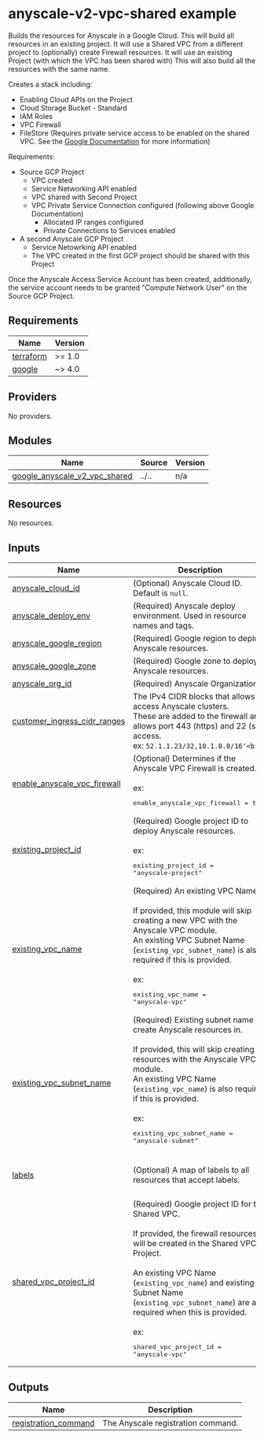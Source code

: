 # anyscale-v2-vpc-shared example

Builds the resources for Anyscale in a Google Cloud.
This will build all resources in an existing project.
It will use a Shared VPC from a different project to (optionally) create Firewall resources.
It will use an existing Project (with which the VPC has been shared with)
This will also build all the resources with the same name.

Creates a stack including:
- Enabling Cloud APIs on the Project
- Cloud Storage Bucket - Standard
- IAM Roles
- VPC Firewall
- FileStore (Requires private service access to be enabled on the shared VPC. See the [Google Documentation](https://cloud.google.com/filestore/docs/shared-vpc#enable_private_service_access_on_the_network) for more information)

Requirements:
- Source GCP Project
  - VPC created
  - Service Networking API enabled
  - VPC shared with Second Project
  - VPC Private Service Connection configured (following above Google Documentation)
    - Allocated IP ranges configured
    - Private Connections to Services enabled
- A second Anyscale GCP Project
  - Service Netowrking API enabled
  - The VPC created in the first GCP project should be shared with this Project

Once the Anyscale Access Service Account has been created, additionally, the service account needs to be granted "Compute Network User" on the Source GCP Project.

<!-- BEGINNING OF PRE-COMMIT-TERRAFORM DOCS HOOK -->
## Requirements

| Name | Version |
|------|---------|
| <a name="requirement_terraform"></a> [terraform](#requirement\_terraform) | >= 1.0 |
| <a name="requirement_google"></a> [google](#requirement\_google) | ~> 4.0 |

## Providers

No providers.

## Modules

| Name | Source | Version |
|------|--------|---------|
| <a name="module_google_anyscale_v2_vpc_shared"></a> [google\_anyscale\_v2\_vpc\_shared](#module\_google\_anyscale\_v2\_vpc\_shared) | ../.. | n/a |

## Resources

No resources.

## Inputs

| Name | Description | Type | Default | Required |
|------|-------------|------|---------|:--------:|
| <a name="input_anyscale_cloud_id"></a> [anyscale\_cloud\_id](#input\_anyscale\_cloud\_id) | (Optional) Anyscale Cloud ID. Default is `null`. | `string` | `null` | no |
| <a name="input_anyscale_deploy_env"></a> [anyscale\_deploy\_env](#input\_anyscale\_deploy\_env) | (Required) Anyscale deploy environment. Used in resource names and tags. | `string` | `"production"` | no |
| <a name="input_anyscale_google_region"></a> [anyscale\_google\_region](#input\_anyscale\_google\_region) | (Required) Google region to deploy Anyscale resources. | `string` | n/a | yes |
| <a name="input_anyscale_google_zone"></a> [anyscale\_google\_zone](#input\_anyscale\_google\_zone) | (Required) Google zone to deploy Anyscale resources. | `string` | n/a | yes |
| <a name="input_anyscale_org_id"></a> [anyscale\_org\_id](#input\_anyscale\_org\_id) | (Required) Anyscale Organization ID | `string` | n/a | yes |
| <a name="input_customer_ingress_cidr_ranges"></a> [customer\_ingress\_cidr\_ranges](#input\_customer\_ingress\_cidr\_ranges) | The IPv4 CIDR blocks that allows access Anyscale clusters.<br>These are added to the firewall and allows port 443 (https) and 22 (ssh) access.<br>ex: `52.1.1.23/32,10.1.0.0/16'<br>` | `string` | n/a | yes |
| <a name="input_enable_anyscale_vpc_firewall"></a> [enable\_anyscale\_vpc\_firewall](#input\_enable\_anyscale\_vpc\_firewall) | (Optional) Determines if the Anyscale VPC Firewall is created.<br><br>ex:<pre>enable_anyscale_vpc_firewall = true</pre> | `bool` | `true` | no |
| <a name="input_existing_project_id"></a> [existing\_project\_id](#input\_existing\_project\_id) | (Required) Google project ID to deploy Anyscale resources.<br><br>ex:<pre>existing_project_id = "anyscale-project"</pre> | `string` | n/a | yes |
| <a name="input_existing_vpc_name"></a> [existing\_vpc\_name](#input\_existing\_vpc\_name) | (Required) An existing VPC Name.<br><br>If provided, this module will skip creating a new VPC with the Anyscale VPC module.<br>An existing VPC Subnet Name (`existing_vpc_subnet_name`) is also required if this is provided.<br><br>ex:<pre>existing_vpc_name = "anyscale-vpc"</pre> | `string` | `null` | no |
| <a name="input_existing_vpc_subnet_name"></a> [existing\_vpc\_subnet\_name](#input\_existing\_vpc\_subnet\_name) | (Required) Existing subnet name to create Anyscale resources in.<br><br>If provided, this will skip creating resources with the Anyscale VPC module.<br>An existing VPC Name (`existing_vpc_name`) is also required if this is provided.<br><br>ex:<pre>existing_vpc_subnet_name = "anyscale-subnet"</pre> | `string` | `null` | no |
| <a name="input_labels"></a> [labels](#input\_labels) | (Optional) A map of labels to all resources that accept labels. | `map(string)` | <pre>{<br>  "environment": "test",<br>  "test": true<br>}</pre> | no |
| <a name="input_shared_vpc_project_id"></a> [shared\_vpc\_project\_id](#input\_shared\_vpc\_project\_id) | (Required) Google project ID for the Shared VPC.<br><br>If provided, the firewall resources will be created in the Shared VPC Project.<br><br>An existing VPC Name (`existing_vpc_name`) and existing Subnet Name (`existing_vpc_subnet_name`) are also required when this is provided.<br><br>ex:<pre>shared_vpc_project_id = "anyscale-vpc"</pre> | `string` | `null` | no |

## Outputs

| Name | Description |
|------|-------------|
| <a name="output_registration_command"></a> [registration\_command](#output\_registration\_command) | The Anyscale registration command. |
<!-- END OF PRE-COMMIT-TERRAFORM DOCS HOOK -->
